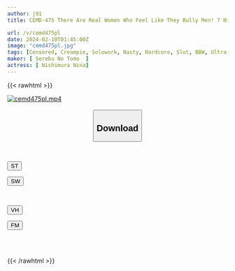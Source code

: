 ```yaml
---
author: j91
title: CEMD-475 There Are Real Women Who Feel Like They Bully Men! 7 Nina Nishimura

url: /v/cemd475pl
date: 2024-02-10T01:45:00Z
image: "cemd475pl.jpg"
tags: [Censored, Creampie, Solowork, Nasty, Hardcore, Slut, BBW, Ultra-Huge Tits, Huge Butt	]
maker: [ Serebu No Tomo  ]
actress: [ Nishimura Nina]
---
```



{{< rawhtml >}}

<div class="video" data-videoid="2WLWOzWWB4Iz7b">
    <a href="javascript:;">
        <img src="/v/cemd475pl/cemd475pl.jpg" width="WIDTH" height="HEIGHT" alt="cemd475pl.mp4" loading="lazy">
    </a>
</div>

<script type="text/javascript" src="https://j91.asia/asset/on-demand-st.js"></script>

<br>
  <link rel="stylesheet" href="https://j91.asia/asset/bs5.css">
  
  <center>
  <button class="btn btn-primary" type="button" data-bs-toggle="collapse" data-bs-target=".multi-collapse" aria-expanded="false" aria-controls="multiCollapseExample1 multiCollapseExample2"><h2>Download</h2></button></center>
</p>
<div class="row">
  <div class="col">
    <div class="collapse multi-collapse" id="multiCollapseExample1">
      <div class="card card-body">
	      	      <br>
<div class="buttons">  
<p><a href="https://streamtape.to/v/2WLWOzWWB4Iz7b" target="_blank"><button class="btn-hover color-3"><i class="fa fa-download"></i> ST</button></a></p>
<p><a href="https://cdnwish.com/9klo5tc0yf1a" target="_blank"><button class="btn-hover color-2"><i class="fa fa-download"></i> SW</button></a></p></div>
    </div>
  </div>
</div>
  <div class="col">
    <div class="collapse multi-collapse" id="multiCollapseExample2">
      <div class="card card-body">
	      <br>
<div class="buttons">
<p><a href="https://vidhidepro.com/f/rb1szaoueayp" target="_blank"><button class="btn-hover color-9"><i class="fa fa-download"></i> VH</button></a></p>
<p><a href="https://filemoon.sx/d/gkeciuv0g7q4"><button class="btn-hover color-8"><i class="fa fa-download"></i> FM</button></a></p></div>
<br><br>
      </div>
    </div>
  </div>
</div>

{{< /rawhtml >}}